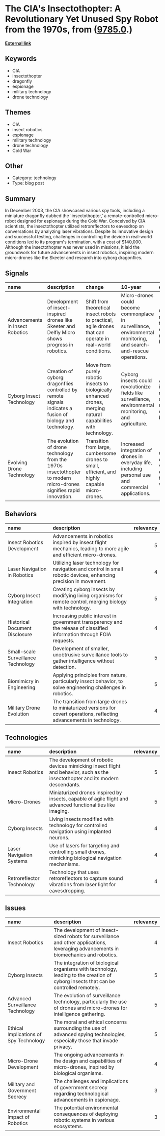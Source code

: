# __The CIA's Insectothopter: A Revolutionary Yet Unused Spy Robot from the 1970s__, from ([9785.0](https://kghosh.substack.com/p/9785.0).)

__[External link](https://www.popularmechanics.com/flight/drones/a30795266/cia-robot-dragonfly/)__



## Keywords

* CIA
* insectothopter
* dragonfly
* espionage
* military technology
* drone technology

## Themes

* CIA
* insect robotics
* espionage
* military technology
* drone technology
* Cold War

## Other

* Category: technology
* Type: blog post

## Summary

In December 2003, the CIA showcased various spy tools, including a miniature dragonfly dubbed the 'insectothopter,' a remote-controlled micro-robot designed for espionage during the Cold War. Conceived by CIA scientists, the insectothopter utilized retroreflectors to eavesdrop on conversations by analyzing laser vibrations. Despite its innovative design and successful testing, challenges in controlling the device in real-world conditions led to its program's termination, with a cost of $140,000. Although the insectothopter was never used in missions, it laid the groundwork for future advancements in insect robotics, inspiring modern micro-drones like the Skeeter and research into cyborg dragonflies.

## Signals

| name                            | description                                                                                                        | change                                                                                                          | 10-year                                                                                                            | driving-force                                                                    |   relevancy |
|:--------------------------------|:-------------------------------------------------------------------------------------------------------------------|:----------------------------------------------------------------------------------------------------------------|:-------------------------------------------------------------------------------------------------------------------|:---------------------------------------------------------------------------------|------------:|
| Advancements in Insect Robotics | Development of insect-inspired drones like Skeeter and Delfly Micro shows progress in robotics.                    | Shift from theoretical insect robots to practical, agile drones that can operate in real-world conditions.      | Micro-drones could become commonplace in surveillance, environmental monitoring, and search-and-rescue operations. | Continued research and technological evolution in robotics and biomechanics.     |           4 |
| Cyborg Insect Technology        | Creation of cyborg dragonflies controlled by remote signals indicates a fusion of biology and technology.          | Move from purely robotic insects to biologically enhanced drones, merging natural capabilities with technology. | Cyborg insects could revolutionize fields like surveillance, environmental monitoring, and agriculture.            | Advancements in neurotechnology and understanding of animal behavior.            |           3 |
| Evolving Drone Technology       | The evolution of drone technology from the 1970s insectothopter to modern micro-drones signifies rapid innovation. | Transition from large, cumbersome drones to small, efficient, and highly capable micro-drones.                  | Increased integration of drones in everyday life, including personal use and commercial applications.              | Growing demand for versatile and efficient aerial technology in various sectors. |           5 |

## Behaviors

| name                                | description                                                                                                             |   relevancy |
|:------------------------------------|:------------------------------------------------------------------------------------------------------------------------|------------:|
| Insect Robotics Development         | Advancements in robotics inspired by insect flight mechanics, leading to more agile and efficient micro-drones.         |           5 |
| Laser Navigation in Robotics        | Utilizing laser technology for navigation and control in small robotic devices, enhancing precision in movement.        |           4 |
| Cyborg Insect Integration           | Creating cyborg insects by modifying living organisms for remote control, merging biology with technology.              |           5 |
| Historical Document Disclosure      | Increasing public interest in government transparency and the release of classified information through FOIA requests.  |           4 |
| Small-scale Surveillance Technology | Development of smaller, unobtrusive surveillance tools to gather intelligence without detection.                        |           5 |
| Biomimicry in Engineering           | Applying principles from nature, particularly insect behavior, to solve engineering challenges in robotics.             |           5 |
| Military Drone Evolution            | The transition from large drones to miniaturized versions for covert operations, reflecting advancements in technology. |           4 |

## Technologies

| name                      | description                                                                                                                     |   relevancy |
|:--------------------------|:--------------------------------------------------------------------------------------------------------------------------------|------------:|
| Insect Robotics           | The development of robotic devices mimicking insect flight and behavior, such as the insectothopter and its modern descendants. |           5 |
| Micro-Drones              | Miniaturized drones inspired by insects, capable of agile flight and advanced functionalities like imaging.                     |           5 |
| Cyborg Insects            | Living insects modified with technology for controlled navigation using implanted neurons.                                      |           4 |
| Laser Navigation Systems  | Use of lasers for targeting and controlling small drones, mimicking biological navigation mechanisms.                           |           4 |
| Retroreflector Technology | Technology that uses retroreflectors to capture sound vibrations from laser light for eavesdropping.                            |           4 |

## Issues

| name                                   | description                                                                                                                           |   relevancy |
|:---------------------------------------|:--------------------------------------------------------------------------------------------------------------------------------------|------------:|
| Insect Robotics                        | The development of insect-sized robots for surveillance and other applications, leveraging advancements in biomechanics and robotics. |           4 |
| Cyborg Insects                         | The integration of biological organisms with technology, leading to the creation of cyborg insects that can be controlled remotely.   |           5 |
| Advanced Surveillance Technology       | The evolution of surveillance technology, particularly the use of drones and micro-drones for intelligence gathering.                 |           5 |
| Ethical Implications of Spy Technology | The moral and ethical concerns surrounding the use of advanced spying technologies, especially those that invade privacy.             |           5 |
| Micro-Drone Development                | The ongoing advancements in the design and capabilities of micro-drones, inspired by biological organisms.                            |           4 |
| Military and Government Secrecy        | The challenges and implications of government secrecy regarding technological advancements in espionage.                              |           3 |
| Environmental Impact of Robotics       | The potential environmental consequences of deploying robotic systems in various ecosystems.                                          |           3 |